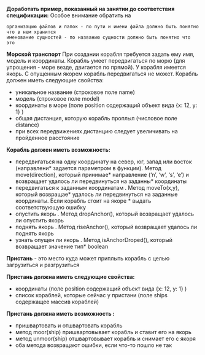 **Доработать пример, показанный на занятии до соответствия спецификации:** Особое внимание обратить на 

    организацию файлов и папок - по пути и имени файла должно быть понятно что в нем хранится
    именование сущностей - по названию сущности должно быть понятно что это 


**Морской транспорт**
При создании корабля требуется задать ему имя, модель и координаты.
Корабль умеет передвигаться по морю (для упрощения - море везде, двигается по прямой). У корабля имеется якорь. С опущенным якорем корабль передвигаться не может.
Корабль должен иметь следующие свойства:

* уникальное название (строковое поле name)
* модель (строковое поле model)
* координаты в море (поле position содержащий объект вида {x: 12, y: 1} )
* общая дистанция, которую корабль проплыл (числовое поле distance)
* при всех передвижениях дистанцию следует увеличивать на пройденное расстояние 

**Корабль должен иметь возможность:**

* передвигаться на одну координату на север, юг, запад или восток (направлени* задается параметром в функции). Метод move(direction), который принимае* направление (‘n’, ‘w’, ‘s’, ‘e’) и возвращает удалось ли передвинуться на заданны* координаты 
* передвигаться к заданным координатам . Метод moveTo(x,y), который возвращае* удалось ли передвинуться на заданные координаты. Если корабль стоит на якоре * выдать соответствующую ошибку 
* опустить якорь . Метод dropAnchor(), который возвращает удалось ли опустить якорь 
* поднять якорь . Метод riseAnchor(), который возвращает удалось ли поднять якорь 
* узнать опущен ли якорь . Метод isAnchorDroped(), который возвращает значение тип* boolean 

**Пристань** - это место куда может приплыть корабль с целью загрузиться и разгрузиться

**Пристань должна иметь следующие свойства:**

* координаты (поле position содержащий объект вида {x: 12, y: 1} )
* список кораблей, которые сейчас у пристани (поле ships содержащее массив кораблей) 

**Пристань должна иметь возможность :**

* пришвартовать и отшвартовать корабль
* метод moor(ship) пришвартовывает корабль и ставит его на якорь 
* метод unmoor(ship) отшвартовывает корабль и снимает его с якоря 
* оба метода возвращают ошибки, если что-то пошло не так 